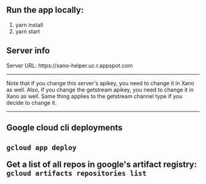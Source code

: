 <h2>Run the app locally: </h2>

1. yarn install
2. yarn start

<h2>Server info</h2>
Server URL:
https://xano-helper.uc.r.appspot.com

***
Note that if you change this server's apikey, you need to change it in Xano as well.
Also, if you change the getstream apikey, you need to change it in Xano as well. Same
thing applies to the getstream channel type if you decide to change it.
***

<h2>Google cloud cli deployments<h2>

```gcloud app deploy```

Get a list of all repos in google's artifact registry:
```gcloud artifacts repositories list```